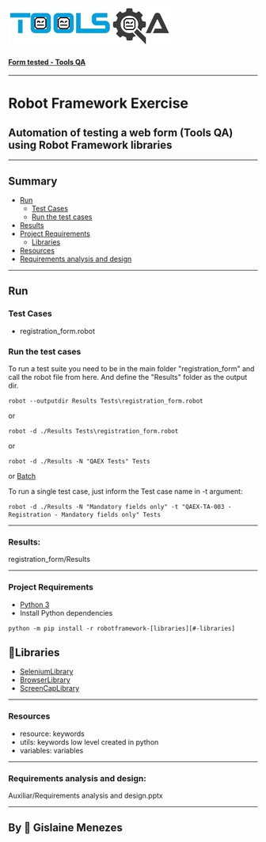 ![ ](External/Toolsqa1.png)

<h4>
 <a href="https://demoqa.com/automation-practice-form"> Form tested - Tools QA</a>
</h4>

---

# Robot Framework Exercise

## Automation of testing a web form (Tools QA) using Robot Framework libraries

---

## Summary

- [Run](#run)
  - [Test Cases](#test-cases)
  - [Run the test cases](#run-the-test-cases)
- [Results](#results)
- [Project Requirements](#project-requirements)
  - [Libraries](#libraries)
- [Resources](#resources)
- [Requirements analysis and design](#requirements-analysis-and-design)

---

## Run

### Test Cases

- registration_form.robot

### Run the test cases

To run a test suite you need to be in the main folder "registration_form" and call the robot file from here.
And define the "Results" folder as the output dir.

```
robot --outputdir Results Tests\registration_form.robot
```

or

```
robot -d ./Results Tests\registration_form.robot
```

or

```
robot -d ./Results -N "QAEX Tests" Tests
```

or
[Batch](#run.bat)

To run a single test case, just inform the Test case name in -t argument:

```
robot -d ./Results -N "Mandatory fields only" -t "QAEX-TA-003 - Registration - Mandatory fields only" Tests
```

---

### Results:

registration_form/Results

---

### Project Requirements

- [Python 3](https://www.python.org/downloads/)
- Install Python dependencies

```shell
python -m pip install -r robotframework-[libraries][#-libraries]
```

## 📖Libraries

- [SeleniumLibrary](https://github.com/robotframework/SeleniumLibrary)
- [BrowserLibrary](https://github.com/MarketSquare/robotframework-browser)
- [ScreenCapLibrary](https://github.com/mihaiparvu/ScreenCapLibrary)

---

### Resources

- resource: keywords
- utils: keywords low level created in python
- variables: variables

---

### Requirements analysis and design:

Auxiliar/Requirements analysis and design.pptx

---

## By 🤍 Gislaine Menezes
